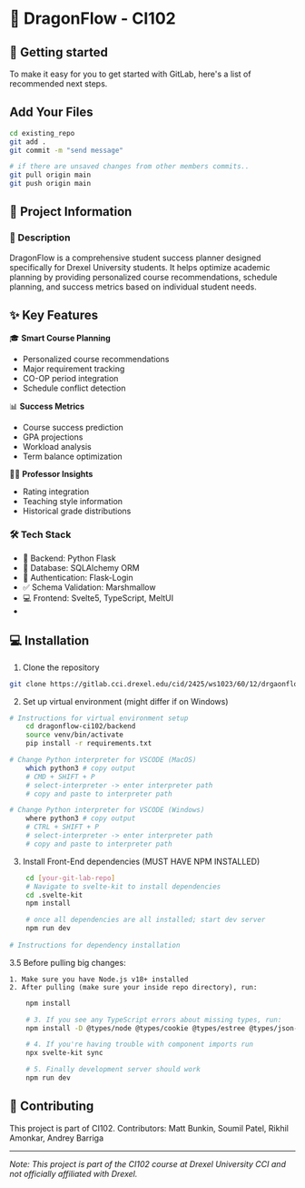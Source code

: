 # 🐲 DragonFlow - CI102

## 🚀 Getting started
To make it easy for you to get started with GitLab, here's a list of recommended next steps.


## Add Your Files
```bash
cd existing_repo
git add . 
git commit -m "send message"

# if there are unsaved changes from other members commits..
git pull origin main
git push origin main
```

## 📌 Project Information
### 📝 Description
DragonFlow is a comprehensive student success planner designed specifically for Drexel University students. It helps optimize academic planning by providing personalized course recommendations, schedule planning, and success metrics based on individual student needs.

## ✨ Key Features

🎓 **Smart Course Planning**
- Personalized course recommendations
- Major requirement tracking
- CO-OP period integration
- Schedule conflict detection

📊 **Success Metrics**
- Course success prediction
- GPA projections
- Workload analysis
- Term balance optimization

👩‍🏫 **Professor Insights**
- Rating integration
- Teaching style information
- Historical grade distributions

### 🛠️ Tech Stack
- 🐍 Backend: Python Flask
- 💾 Database: SQLAlchemy ORM
- 🔐 Authentication: Flask-Login
- ✅ Schema Validation: Marshmallow
- 💻 Frontend: Svelte5, TypeScript, MeltUI
- 


## 💻 Installation
1. Clone the repository
```bash
git clone https://gitlab.cci.drexel.edu/cid/2425/ws1023/60/12/drgaonflow-ci102.git
```

2. Set up virtual environment (might differ if on Windows)
```bash
# Instructions for virtual environment setup
    cd dragonflow-ci102/backend
    source venv/bin/activate
    pip install -r requirements.txt

# Change Python interpreter for VSCODE (MacOS)
    which python3 # copy output  
    # CMD + SHIFT + P
    # select-interpreter -> enter interpreter path
    # copy and paste to interpreter path

# Change Python interpreter for VSCODE (Windows)
    where python3 # copy output   
    # CTRL + SHIFT + P
    # select-interpreter -> enter interpreter path
    # copy and paste to interpreter path
```

3. Install Front-End dependencies (MUST HAVE NPM INSTALLED)
```bash
    cd [your-git-lab-repo]
    # Navigate to svelte-kit to install dependencies 
    cd .svelte-kit
    npm install

    # once all dependencies are all installed; start dev server
    npm run dev
    
# Instructions for dependency installation
```

3.5 Before pulling big changes:

    1. Make sure you have Node.js v18+ installed
    2. After pulling (make sure your inside repo directory), run:

```bash
    npm install 

    # 3. If you see any TypeScript errors about missing types, run:
    npm install -D @types/node @types/cookie @types/estree @types/json-schema @types/prop-types

    # 4. If you're having trouble with component imports run
    npx svelte-kit sync

    # 5. Finally development server should work
    npm run dev
```
## 👥 Contributing
This project is part of CI102. Contributors:
Matt Bunkin, Soumil Patel, Rikhil Amonkar, Andrey Barriga

---
*Note: This project is part of the CI102 course at Drexel University CCI and not officially affiliated with Drexel.*